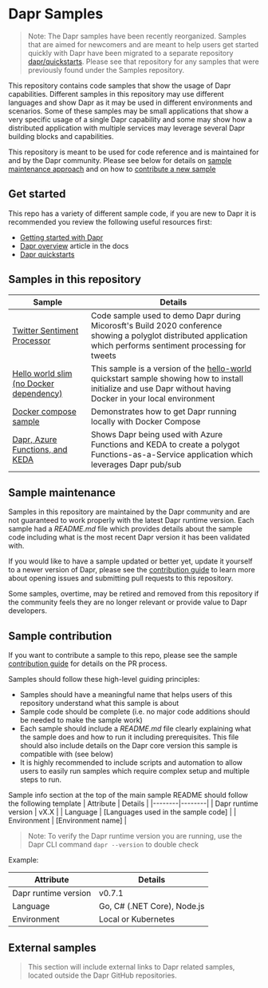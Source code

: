 # Dapr Samples

>Note: The Dapr samples have been recently reorganized. Samples that are aimed for newcomers and are meant to help users get started quickly with Dapr have been migrated to a separate repository [dapr/quickstarts](https://github.com/dapr/quickstarts). Please see that repository for any samples that were previously found under the Samples repository.

This repository contains code samples that show the usage of Dapr capabilities. Different samples in this repository may use different languages and show Dapr as it may be used in different environments and scenarios. Some of these samples may be small applications that show a very specific usage of a single Dapr capability and some may show how a distributed application with multiple services may leverage several Dapr building blocks and capabilities.

This repository is meant to be used for code reference and is maintained for and by the Dapr community. Please see below for details on [sample maintenance approach](#sample-maintenance) and on how to [contribute a new sample](#sample-contribution) 

## Get started

This repo has a variety of different sample code, if you are new to Dapr it is recommended you review the following useful resources first:
- [Getting started with Dapr](https://github.com/dapr/docs/blob/master/getting-started/README.md)
- [Dapr overview](https://github.com/dapr/docs/blob/master/overview/README.md) article in the docs
- [Dapr quickstarts](https://github.com/dapr/quickstarts)

## Samples in this repository

| Sample | Details | 
|------|-------|
| [Twitter Sentiment Processor](./twitter-sentiment-processor) | Code sample used to demo Dapr during Micorosft's Build 2020 conference showing a polyglot distributed application which performs sentiment processing for tweets |
| [Hello world slim (no Docker dependency)](./hello-dapr-slim) | This sample is a version of the [hello-world](https://github.com/dapr/quickstarts/tree/master/hello-world) quickstart sample showing how to install initialize and use Dapr without having Docker in your local environment |
| [Docker compose sample](./hello-docker-compose) | Demonstrates how to get Dapr running locally with Docker Compose |
| [Dapr, Azure Functions, and KEDA](./functions-and-keda) | Shows Dapr being used with Azure Functions and KEDA to create a polygot Functions-as-a-Service application which leverages Dapr pub/sub |

## Sample maintenance

Samples in this repository are maintained by the Dapr community and are not guaranteed to work properly with the latest Dapr runtime version. Each sample had a *README.md* file which provides details about the sample code including what is the most recent Dapr version it has been validated with.

If you would like to have a sample updated or better yet, update it yourself to a newer version of Dapr, please see the [contribution guide](./CONTRIBUTING.md) to learn more about opening issues and submitting pull requests to this repository.

Some samples, overtime, may be retired and removed from this repository if the community feels they are no longer relevant or provide value to Dapr developers.

## Sample contribution

If you want to contribute a sample to this repo, please see the sample [contribution guide](./CONTRIBUTING.md) for details on the PR process.

Samples should follow these high-level guiding principles:
- Samples should have a meaningful name that helps users of this repository understand what this sample is about
- Sample code should be complete (i.e. no major code additions should be needed to make the sample work)
- Each sample should include a *README.md* file clearly explaining what the sample does and how to run it including prerequisites. This file should also include details on the Dapr core version this sample is compatible with (see below)
- It is highly recommended to include scripts and automation to allow users to easily run samples which require complex setup and multiple steps to run.

Sample info section at the top of the main sample README should follow the following template
| Attribute | Details |
|--------|--------|
| Dapr runtime version | vX.X |
| Language | [Languages used in the sample code] | 
| Environment | [Environment name] |

>Note: To verify the Dapr runtime version you are running, use the Dapr CLI command `dapr --version` to double check

Example:

| Attribute | Details |
|--------|--------|
| Dapr runtime version | v0.7.1 |
| Language | Go, C# (.NET Core), Node.js | 
| Environment | Local or Kubernetes |

## External samples

>This section will include external links to Dapr related samples, located outside the Dapr GitHub repositories.

